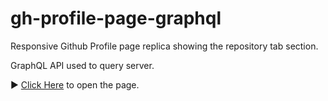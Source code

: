 # gh-profile-page-graphql

Responsive Github Profile page replica showing the repository tab section.

GraphQL API used to query server.

► [Click Here](https://eizodann.github.io/gh-profile-page-graphql/) to open the page.
